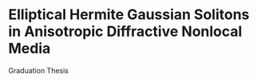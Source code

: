 # Elliptical Hermite Gaussian Solitons in Anisotropic Diffractive Nonlocal Media
 Graduation Thesis
